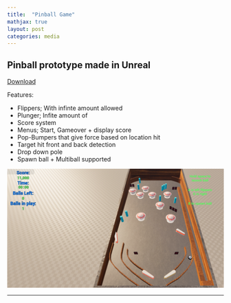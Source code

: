 ```yaml
---
title:  "Pinball Game"
mathjax: true
layout: post
categories: media
---
```


## Pinball prototype made in Unreal
[Download](https://yec-my.sharepoint.com/:u:/g/personal/brody_oneill_torontofilmschool_ca/ERj-Sy2DPy1EnguosXSvIJ8BBqYo7TK5S3bNbEnNUk-cjg?e=vpfN5f)

Features:
- Flippers; With infinte amount allowed
- Plunger; Infite amount of
- Score system
- Menus; Start, Gameover + display score
- Pop-Bumpers that give force based on location hit
- Target hit front and back detection
- Drop down pole
- Spawn ball + Multiball supported

![Pinball Game](/images/PinballDemoPic.png)

---

